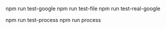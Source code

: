 npm run test-google
npm run test-file
npm run test-real-google

npm run test-process
npm run process

